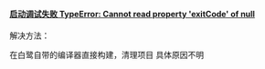 #### [启动调试失败 TypeError: Cannot read property 'exitCode' of null](https://bbs.egret.com/thread-49288-1-1.html)

解决方法：

在白鹭自带的编译器直接构建，清理项目 具体原因不明




